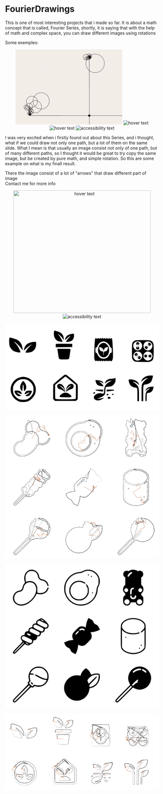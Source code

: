 # FourierDrawings
This is one of most interesting projects that i made so far.
It is about a math concept that is called, Fourier Series, shortly, it is saying that with the help of math and complex space, you can draw different images using rotations

Some exemples:

<p align="center">

<img src="https://raw.githubusercontent.com/ansnoussi/FourierDraw/master/image.gif" width="350" title="hover text">
<img src="https://1.bp.blogspot.com/-fiolsZyw_ac/XCMMzZk7XSI/AAAAAAAAXMA/71Jzs5-eqx0iioviiyv3UtwCUK4oku9VwCLcBGAs/s1600/TRex.gif" width="350" title="hover text">
  <img src="https://i.stack.imgur.com/KkuiA.jpg" width="350" title="hover text">
  <img src="https://user-images.githubusercontent.com/43752286/90944181-88e33e80-e41d-11ea-80b8-1ec4a86abc24.png" width="350" alt="accessibility text">
</p>


I was very excited when i firstly found out about this Series, and i thought, what if we could draw not only one path, but a lot of them on the same slide.
What I mean is that usually an image consist not only of one path, but of many different paths, so I thought it would be great to try copy the same image, but be created by pure math, and simple rotation.
So this are some example on what is my finall result.

There the image consist of a lot of "arrows" that draw different part of image<br>
Contact me for more info


<p align="center">
  <img src="https://princessovna.ru/wp-content/uploads/2020/02/word-image-1.png" width="450" height="400" title="hover text">
  <img src="https://sun9-55.userapi.com/impf/xi8hleaV6aj3ega5oZ6dZiBDveJNx0xSiG02lA/VPB2jv6trCA.jpg?size=424x700&quality=96&sign=20e643cd766cae2086ee05d2ce3f74a4&type=album" width="350" height="500" alt="accessibility text">
</p>


  ![alt text](https://github.com/tokyo-s/FourierDrawings/blob/master/examples_svg/01-icons_616941488.svg)
  
  ![1](https://github.com/tokyo-s/FourierDrawings/blob/master/outputs/1.png)
  
  ![alt text](https://github.com/tokyo-s/FourierDrawings/blob/master/examples_svg/119491-linear-candies-and-sweets.svg)
  
  ![2](https://github.com/tokyo-s/FourierDrawings/blob/master/outputs/2.png)
